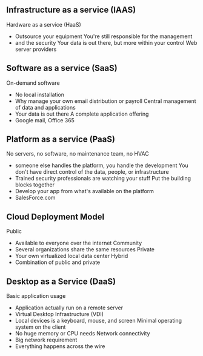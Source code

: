 ## Infrastructure as a service (IAAS)
Hardware as a service (HaaS)
- Outsource your equipment
You're still responsible for the management
- and the security
Your data is out there, but more within your control
Web server providers

## Software as a service (SaaS)
On-demand software
- No local installation
- Why manage your own email distribution or payroll
Central management of data and applications
- Your data is out there
A complete application offering
- Google mail, Office 365 

## Platform as a service (PaaS)
No servers, no software, no maintenance team, no HVAC
- someone else handles the platform, you handle the development 
You don't have direct control of the data, people, or infrastructure
- Trained security professionals are watching your stuff
Put the building blocks together
- Develop your app from what's available on the platform
- SalesForce.com

## Cloud Deployment Model
Public
- Available to everyone over the internet
Community
- Several organizations share the same resources
Private
- Your own virtualized local data center
Hybrid
- Combination of public and private

## Desktop as a Service (DaaS)
Basic application usage
- Application actually run on a remote server
- Virtual Desktop Infrastructure (VDI)
- Local devices is a keyboard, mouse, and screen
Minimal operating system on the client
- No huge memory or CPU needs
Network connectivity
- Big network requirement
- Everything happens across the wire